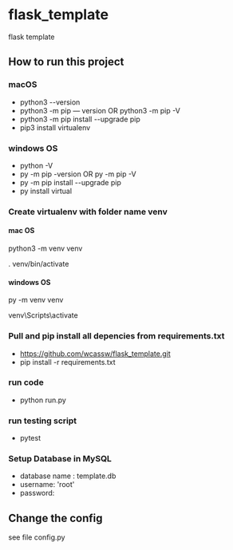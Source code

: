 # flask_template
  flask template

## How to run this project
### macOS
- python3 --version
- python3 -m pip  — version OR python3 -m pip -V
- python3 -m pip install --upgrade pip
- pip3 install virtualenv

### windows OS
- python -V
- py -m pip -version OR py -m pip -V
- py -m pip install --upgrade pip
- py install virtual

### Create virtualenv with folder name venv

#### mac OS
python3 -m venv venv

. venv/bin/activate

#### windows OS
py -m venv venv

venv\Scripts\activate

### Pull and pip install all depencies from requirements.txt 
 - https://github.com/wcassw/flask_template.git
 - pip install -r requirements.txt
 
### run code 
 - python run.py
 
### run testing script
 - pytest

### Setup Database in MySQL
- database name : template.db
- username: 'root'
- password: 

## Change the config 
 see file config.py 
